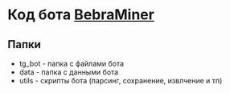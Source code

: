 # Код бота [BebraMiner](https://t.me/bebraminer_bot)

## Папки
- tg_bot - папка с файлами бота
- data - папка с данными бота
- utils - скрипты бота (парсинг, сохранение, извлчение и тп)
